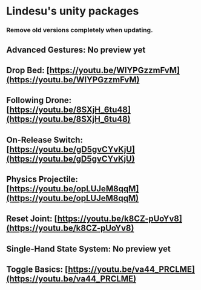 # Lindesu's unity packages

### Remove old versions completely when updating.

## Advanced Gestures: No preview yet
## Drop Bed: [https://youtu.be/WIYPGzzmFvM](https://youtu.be/WIYPGzzmFvM)
## Following Drone: [https://youtu.be/8SXjH_6tu48](https://youtu.be/8SXjH_6tu48)
## On-Release Switch: [https://youtu.be/gD5gvCYvKjU](https://youtu.be/gD5gvCYvKjU)
## Physics Projectile: [https://youtu.be/opLUJeM8qqM](https://youtu.be/opLUJeM8qqM)
## Reset Joint: [https://youtu.be/k8CZ-pUoYv8](https://youtu.be/k8CZ-pUoYv8)
## Single-Hand State System: No preview yet
## Toggle Basics: [https://youtu.be/va44_PRCLME](https://youtu.be/va44_PRCLME)
